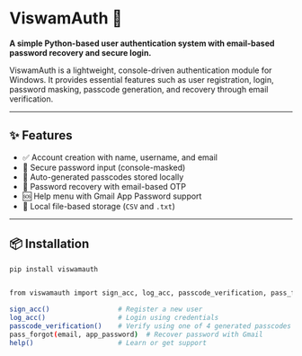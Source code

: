 # ViswamAuth 🔐

**A simple Python-based user authentication system with email-based password recovery and secure login.**

ViswamAuth is a lightweight, console-driven authentication module for Windows. It provides essential features such as user registration, login, password masking, passcode generation, and recovery through email verification.

---

## ✨ Features

- ✅ Account creation with name, username, and email
- 🔐 Secure password input (console-masked)
- 🧾 Auto-generated passcodes stored locally
- 📧 Password recovery with email-based OTP
- 🆘 Help menu with Gmail App Password support
- 📂 Local file-based storage (`CSV` and `.txt`)

---

## 📦 Installation

```bash
pip install viswamauth


from viswamauth import sign_acc, log_acc, passcode_verification, pass_forgot, help

sign_acc()                 # Register a new user
log_acc()                  # Login using credentials
passcode_verification()    # Verify using one of 4 generated passcodes
pass_forgot(email, app_password)  # Recover password with Gmail
help()                     # Learn or get support
